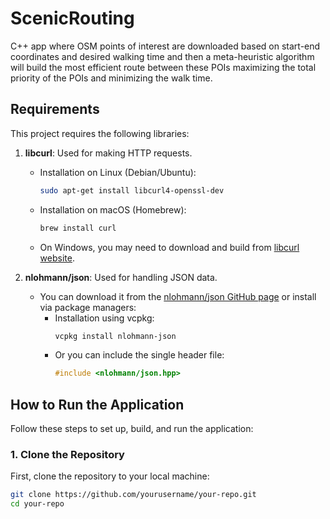 # ScenicRouting
C++ app where OSM points of interest are downloaded based on start-end coordinates and desired walking time and then a meta-heuristic algorithm will build the most efficient route between these POIs maximizing the total priority of the POIs and minimizing the walk time. 

## Requirements

This project requires the following libraries:

1. **libcurl**: Used for making HTTP requests.
   - Installation on Linux (Debian/Ubuntu):
     ```bash
     sudo apt-get install libcurl4-openssl-dev
     ```
   - Installation on macOS (Homebrew):
     ```bash
     brew install curl
     ```
   - On Windows, you may need to download and build from [libcurl website](https://curl.se/libcurl/).

2. **nlohmann/json**: Used for handling JSON data.
   - You can download it from the [nlohmann/json GitHub page](https://github.com/nlohmann/json) or install via package managers:
     - Installation using vcpkg:
       ```bash
       vcpkg install nlohmann-json
       ```
     - Or you can include the single header file:
       ```cpp
       #include <nlohmann/json.hpp>
       ```
## How to Run the Application

Follow these steps to set up, build, and run the application:

### 1. **Clone the Repository**
   First, clone the repository to your local machine:
   ```bash
   git clone https://github.com/yourusername/your-repo.git
   cd your-repo

